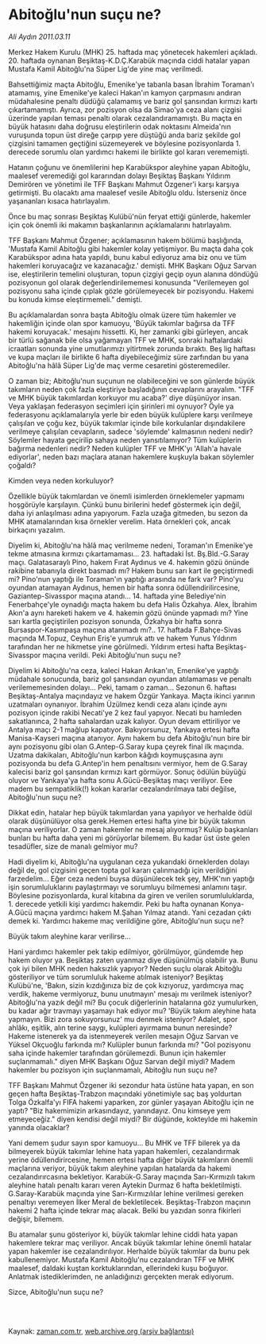 # Abitoğlu'nun suçu ne?

*Ali Aydın 2011.03.11*

<td class="columnist-detail">
<p>Merkez Hakem Kurulu (MHK) 25. haftada maç yönetecek hakemleri açıkladı. 20. haftada oynanan Beşiktaş-K.D.Ç.Karabük maçında ciddi hatalar yapan Mustafa Kamil Abitoğlu'na Süper Lig'de yine maç verilmedi.</p>
<p>
<div id="haberMetinDiv">
<p>Bahsettiğimiz maçta Abitoğlu, Emenike'ye tabanla basan İbrahim Toraman'ı atamamış, yine Emenike'ye kaleci Hakan'ın kamyon çarpmasını andıran müdahalesine penaltı düdüğü çalamamış ve bariz gol şansından kırmızı kartı çıkartamamıştı. Ayrıca, zor pozisyon olsa da Simao'ya ceza alanı çizgisi üzerinde yapılan teması penaltı olarak cezalandıramamıştı. Bu maçta en büyük hatasını daha doğrusu eleştirilerin odak noktasını Almeida'nın vuruşunda topun üst direğe çarpıp yere düştüğü anda bariz şekilde gol çizgisini tamamen geçtiğini süzemeyerek ve böylesine pozisyonlarda 1. derecede sorumlu olan yardımcı hakemi ile birlikte gol kararı verememişti.
<p>Hatanın çoğunu ve önemlilerini hep Karabükspor aleyhine yapan Abitoğlu, maalesef veremediği gol kararından dolayı Beşiktaş Başkanı Yıldırım Demirören ve yönetimi ile TFF Başkanı Mahmut Özgener'i karşı karşıya getirmişti. Bu olacaktı ama maalesef vesile Abitoğlu oldu. İsterseniz önce yaşananları kısaca hatırlayalım.
<p>Önce bu maç sonrası Beşiktaş Kulübü'nün feryat ettiği günlerde, hakemler için çok önemli iki makamın başkanlarının açıklamalarını hatırlayalım.
<p>TFF Başkanı Mahmut Özgener; açıklamasının hakem bölümü başlığında, 'Mustafa Kamil Abitoğlu gibi hakemler kolay yetişmiyor. Bu maçta daha çok Karabükspor adına hata yapıldı, bunu kabul ediyoruz ama biz onu ve tüm hakemleri koruyacağız ve kazanacağız.' demişti. MHK Başkanı Oğuz Sarvan ise, eleştirilerin temelini oluşturan, topun çizgiyi geçip oyun alanına döndüğü pozisyonun gol olarak değerlendirilememesi konusunda "Verilemeyen gol pozisyonu saha içinde çıplak gözle görülemeyecek bir pozisyondu. Hakemi bu konuda kimse eleştirmemeli." demişti.
<p>Bu açıklamalardan sonra başta Abitoğlu olmak üzere tüm hakemler ve hakemliğin içinde olan spor kamuoyu, 'Büyük takımlar bağırsa da TFF hakemi koruyacak.' mesajını hissetti. Ki, her zamanki gibi gürleyen, ancak bir türlü sağanak bile olsa yağamayan TFF ve MHK, sonraki haftalardaki icraatları sonunda yine umutlarımızı yitirtmek zorunda bıraktı. Beş lig haftası ve kupa maçları ile birlikte 6 hafta diyebileceğimiz süre zarfından bu yana Abitoğlu'na hâlâ Süper Lig'de maç verme cesaretini gösteremediler.
<p>O zaman biz; Abitoğlu'nun suçunun ne olabileceğini ve son günlerde büyük takımların neden çok fazla eleştiriye başladığının cevaplarını arayalım. "TFF ve MHK büyük takımlardan korkuyor mu acaba?' diye düşünüyor insan. Veya yaklaşan federasyon seçimleri için şirinleri mi oynuyor? Öyle ya federasyonu açıklamalarıyla yerle bir eden büyük kulüplere karşı verilmeye çalışılan ve çoğu kez, büyük takımlar içinde bile korkulanlar dışındakilere verilmeye çalışılan cevapların, sadece 'söylemde' kalmasının nedeni nedir? Söylemler hayata geçirilip sahaya neden yansıtılamıyor? Tüm kulüplerin bağırma nedenleri nedir? Neden kulüpler TFF ve MHK'yı 'Allah'a havale ediyorlar', neden bazı maçlara atanan hakemlere kuşkuyla bakan söylemler çoğaldı?
<p>Kimden veya neden korkuluyor?
<p>Özellikle büyük takımlardan ve önemli isimlerden örneklemeler yapmamı hoşgörüyle karşılayın. Çünkü bunu birilerini hedef göstermek için değil, daha iyi anlaşılması adına yapıyorum. Fazla uzağa gitmeden, bu sezon da MHK atamalarından kısa örnekler verelim. Hata örnekleri çok, ancak birkaçını yazalım. 
<p>Diyelim ki, Abitoğlu'na hâlâ maç verilmeme nedeni, Toraman'ın Emenike'ye tekme atmasına kırmızı çıkartamaması... 23. haftadaki İst. Bş.Bld.-G.Saray maçı. Galatasaraylı Pino, hakem Fırat Aydınus ve 4. hakemin gözü önünde rakibine tabanıyla direkt basmadı mı? Hakem bunu sarı kart ile geçiştirmedi mi? Pino'nun yaptığı ile Toraman'ın yaptığı arasında ne fark var? Pino'yu oyundan atamayan Aydınus, hemen bir hafta sonra ödüllendirilircesine, Gaziantep-Sivasspor maçına atandı... 14. haftada yine Belediye'nin Fenerbahçe'yle oynadığı maçta hakem bu defa Halis Özkahya. Alex, İbrahim Akın'a aynı hareketi hakem ve 4. hakemin gözü önünde yapmadı mı? Yine sarı kartla geçiştirilen pozisyon sonunda, Özkahya bir hafta sonra Bursaspor-Kasımpaşa maçına atanmadı mı?.. 17. haftada F.Bahçe-Sivas maçında M.Topuz, Ceyhun Eriş'e yumruk attı ve hakem Yunus Yıldırım tarafından her ne hikmetse yine görülmedi. Yıldırım ertesi hafta Beşiktaş-Sivasspor maçına verildi. Peki Abitoğlu'nun suçu ne?
<p>Diyelim ki Abitoğlu'na ceza, kaleci Hakan Arıkan'ın, Emenike'ye yaptığı müdahale sonucunda, bariz gol şansından oyundan atılamaması ve penaltı verilememesinden dolayı... Peki, tamam o zaman... Sezonun 6. haftası Beşiktaş-Antalya maçındayız ve hakem Özgür Yankaya. Maçta ikinci yarının uzatmaları oynanıyor. İbrahim Üzülmez kendi ceza alanı içinde aynı pozisyon içinde rakibi Necati'ye 2 kez faul yapıyor. Necati bu hamleden sakatlanınca, 2 hafta sahalardan uzak kalıyor. Oyun devam ettiriliyor ve Antalya maçı 2-1 mağlup kapatıyor. Bakıyorsunuz, Yankaya ertesi hafta Manisa-Kayseri maçına atanıyor. Aynı hakem bu defa Abitoğlu'nun bire bir aynı pozisyonu gibi olan G.Antep-G.Saray kupa çeyrek final ilk maçında. Uzatma dakikaları, Abitoğlu'nun karbon kâğıdı koymuşçasına aynı pozisyonda bu defa G.Antep'in hem penaltısını vermiyor, hem de G.Saray kalecisi bariz gol şansından kırmızı kart görmüyor. Sonuç ödülün büyüğü oluyor ve Yankaya'ya hafta sonu A.Gücü-Beşiktaş maçı veriliyor. Eee madem bu sempatiklik(!) kokan kararlar cezalandırılmaya tabi değilse, Abitoğlu'nun suçu ne?
<p>Dikkat edin, hatalar hep büyük takımlardan yana yapılıyor ve herhalde ödül olarak düşünülüyor olsa gerek.Hemen ertesi hafta yine bir büyük takımın maçına veriliyorlar. O zaman hakemler ne mesaj alıyormuş? Kulüp başkanları bunları bu hafta daha yeni mi görüyorlar bilemem. Bu kadar üst üste gelen tesadüfler, size de manalı gelmiyor mu?
<p>Hadi diyelim ki, Abitoğlu'na uygulanan ceza yukarıdaki örneklerden dolayı değil de, gol çizgisini geçen topta gol kararı çalınmadığı için verildiğini farzedelim... Eğer ceza nedeni buysa düşünülecek tek şey, MHK'nın yaptığı işin sorumluluklarını paylaştırmayı ve sorumluyu bilmemesi anlamını taşır. Böylesine pozisyonlarda, kural kitabına da giren ve verilen sorumluluklarda, 1. derecede yetkili kişi yardımcı hakemdir. Peki bu hafta oynanan Konya-A.Gücü maçına yardımcı hakem M.Şahan Yılmaz atandı. Yani cezadan çıktı demek ki. Yardımcı hakeme maç verildiğine göre, Abitoğlu'nun suçu ne?
<p>Büyük takım aleyhine karar verilirse...
<p>Hani yardımcı hakemler pek takip edilmiyor, görülmüyor, gündemde hep hakem oluyor ya. Beşiktaş zaten uyanmaz diye düşünülmüş olabilir ya. Bunu çok iyi bilen MHK neden haksızlık yapıyor? Neden suçlu olarak Abitoğlu gösteriliyor ve tüm sorumluluk hakeme atılmak isteniyor? Beşiktaş Kulübü'ne, 'Bakın, sizin kızdığınıza biz de çok kızıyoruz, yardımcıya maç verdik, hakeme vermiyoruz, bunu unutmayın' mesajı mı verilmek isteniyor? Abitoğlu'na yazık değil mi? Bu çocuk diğerlerinin hatalarına göz yumulurken, bu kadar ağır travmayı yaşamayı hak ediyor mu? 'Büyük takım aleyhine hata yapmayın. Bizi zora sokuyorsunuz' mu denmek isteniyor? Adalet, spor ahlâkı, eşitlik, alın terine saygı, kulüpleri ayırmama bunun neresinde? Hakeme istenerek ya da istenmeyerek verilen mesajın Oğuz Sarvan ve Yüksel Okçuoğlu farkında mı? Kulüpler bunun farkında mı? "Gol pozisyonu saha içinde hakemler tarafından görülemezdi. Bunun için hakemler suçlanmamalı." diyen MHK Başkanı Oğuz Sarvan değil miydi? Madem hakemler bu pozisyon için suçlanmamalı, Abitoğlu nun suçu ne?
<p>TFF Başkanı Mahmut Özgener iki sezondur hata üstüne hata yapan, en son geçen hafta Beşiktaş-Trabzon maçındaki yönetimiyle saç baş yoldurtan Tolga Özkalfa'yı FIFA hakemi yaparken, zor günler yaşayan Abitoğlu için ne yaptı? "Biz hakemimizin arkasındayız, yanındayız. Onu kimseye yem etmeyeceğiz." diyen kendisi değil miydi? Bir düğünde, kokteylde mi hakemin yanında olacaklar?
<p>Yani demem şudur sayın spor kamuoyu... Bu MHK ve TFF bilerek ya da bilmeyerek büyük takımlar lehine hata yapan hakemleri, cezalandırmak yerine ödüllendirircesine, hemen ertesi hafta diğer büyük takımların önemli maçlarına veriyor, büyük takım aleyhine yapılan hatalarda da hakemi cezalandırırcasına bekletiyor. Karabük-G.Saray maçında Sarı-Kırmızılı takım aleyhine hatalı penaltı kararı veren Aytekin Durmaz 6 hafta bekletilmişti. G.Saray-Karabük maçında yine Sarı-Kırmızılılar lehine verilmesi gereken penaltıyı veremeyen İlker Meral de bekletilecek. Beşiktaş-Trabzon maçının hakemi 2 hafta içinde tekrar maç alacak. Belki bu yazıdan sonra fikirleri değişir, bilemem.
<p>Bu atamalar şunu gösteriyor ki, büyük takımlar lehine ciddi hata yapan hakemlere tekrar maç veriliyor. Ancak büyük takımlar lehine önemli hatalar yapan hakemler ise cezalandırılıyor. Herhalde büyük takımlar da bunu pek kabullenemiyor. Mustafa Kamil Abitoğlu'nu cezalandıran TFF ve MHK maalesef, daldaki kuştan korktuklarından, ellerindeki kuşu boğuyor. Anlatmak istediklerimden, ne anladığınızı gerçekten merak ediyorum.
<p>Sizce, Abitoğlu'nun suçu ne? </p></p></p></p></p></p></p></p></p></p></p></p></p></p></p></p></p></p></div>
</p>


<p><br>
		 </br></p></td>

Kaynak: [zaman.com.tr](http://zaman.com.tr/yazar.do?yazino=1105661), [web.archive.org (arşiv bağlantısı)](http://web.archive.org/web/20110324201206/http://zaman.com.tr:80/yazar.do?yazino=1105661)
